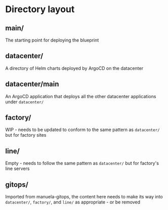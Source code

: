 # Directory layout

## main/

The starting point for deploying the blueprint

## datacenter/

A directory of Helm charts deployed by ArgoCD on the datacenter

## datacenter/main

An ArgoCD application that deploys all the other datacenter applications under `datacenter/` 

## factory/

WIP - needs to be updated to conform to the same pattern as `datacenter/` but for factory sites

## line/

Empty - needs to follow the same pattern as `datacenter/` but for factory's line servers

## gitops/

Imported from manuela-gitops, the content here needs to make its way into `datacenter/`, `factory/`, and `line/` as appropriate - or be removed
